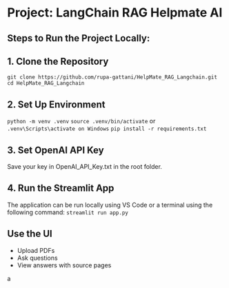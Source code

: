 # Project: LangChain RAG Helpmate AI
## Steps to Run the Project Locally:

## 1. Clone the Repository

`git clone https://github.com/rupa-gattani/HelpMate_RAG_Langchain.git`
`cd HelpMate_RAG_Langchain`

## 2. Set Up Environment

`python -m venv .venv`
`source .venv/bin/activate`  or `.venv\Scripts\activate on Windows`
`pip install -r requirements.txt`

## 3. Set OpenAI API Key

Save your key in OpenAI_API_Key.txt in the root folder.

## 4. Run the Streamlit App
The application can be run locally using VS Code or a terminal using the following command:
`streamlit run app.py`

## Use the UI

- Upload PDFs
- Ask questions
- View answers with source pages

a
